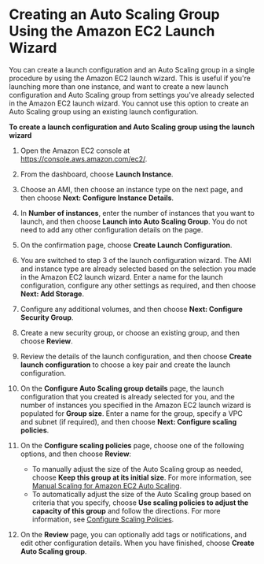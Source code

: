 # Creating an Auto Scaling Group Using the Amazon EC2 Launch Wizard<a name="create-asg-ec2-wizard"></a>

You can create a launch configuration and an Auto Scaling group in a single procedure by using the Amazon EC2 launch wizard\. This is useful if you're launching more than one instance, and want to create a new launch configuration and Auto Scaling group from settings you've already selected in the Amazon EC2 launch wizard\. You cannot use this option to create an Auto Scaling group using an existing launch configuration\.

**To create a launch configuration and Auto Scaling group using the launch wizard**

1. Open the Amazon EC2 console at [https://console\.aws\.amazon\.com/ec2/](https://console.aws.amazon.com/ec2/)\.

1. From the dashboard, choose **Launch Instance**\.

1. Choose an AMI, then choose an instance type on the next page, and then choose **Next: Configure Instance Details**\.

1. In **Number of instances**, enter the number of instances that you want to launch, and then choose **Launch into Auto Scaling Group**\. You do not need to add any other configuration details on the page\. 

1. On the confirmation page, choose **Create Launch Configuration**\. 

1. You are switched to step 3 of the launch configuration wizard\. The AMI and instance type are already selected based on the selection you made in the Amazon EC2 launch wizard\. Enter a name for the launch configuration, configure any other settings as required, and then choose **Next: Add Storage**\.

1. Configure any additional volumes, and then choose **Next: Configure Security Group**\.

1. Create a new security group, or choose an existing group, and then choose **Review**\.

1. Review the details of the launch configuration, and then choose **Create launch configuration** to choose a key pair and create the launch configuration\.

1. On the **Configure Auto Scaling group details** page, the launch configuration that you created is already selected for you, and the number of instances you specified in the Amazon EC2 launch wizard is populated for **Group size**\. Enter a name for the group, specify a VPC and subnet \(if required\), and then choose **Next: Configure scaling policies**\. 

1. On the **Configure scaling policies** page, choose one of the following options, and then choose **Review**:
   + To manually adjust the size of the Auto Scaling group as needed, choose **Keep this group at its initial size**\. For more information, see [Manual Scaling for Amazon EC2 Auto Scaling](as-manual-scaling.md)\.
   + To automatically adjust the size of the Auto Scaling group based on criteria that you specify, choose **Use scaling policies to adjust the capacity of this group** and follow the directions\. For more information, see [Configure Scaling Policies](as-scaling-target-tracking.md#policy-creating-scalingpolicies-console)\.

1. On the **Review** page, you can optionally add tags or notifications, and edit other configuration details\. When you have finished, choose **Create Auto Scaling group**\.